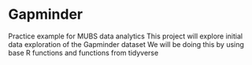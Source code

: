 # Gapminder
Practice example for MUBS data analytics
This project will explore initial data exploration of the Gapminder dataset
We will be doing this by using base R functions and functions from tidyverse
